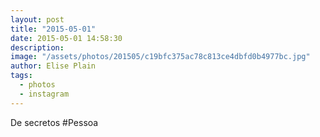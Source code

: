 ```yaml
---
layout: post
title: "2015-05-01"
date: 2015-05-01 14:58:30
description: 
image: "/assets/photos/201505/c19bfc375ac78c813ce4dbfd0b4977bc.jpg"
author: Elise Plain
tags: 
  - photos
  - instagram
---
```


De secretos 
#Pessoa
<p></p>
